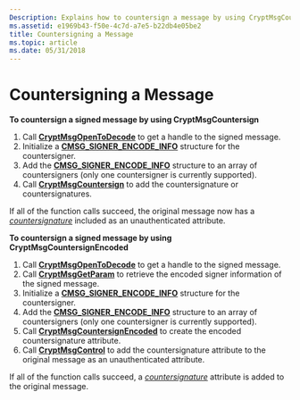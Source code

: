 ```yaml
---
Description: Explains how to countersign a message by using CryptMsgCountersign.
ms.assetid: e1969b43-f50e-4c7d-a7e5-b22db4e05be2
title: Countersigning a Message
ms.topic: article
ms.date: 05/31/2018
---
```


# Countersigning a Message

**To countersign a signed message by using CryptMsgCountersign**

1.  Call [**CryptMsgOpenToDecode**](/windows/desktop/api/Wincrypt/nf-wincrypt-cryptmsgopentodecode) to get a handle to the signed message.
2.  Initialize a [**CMSG\_SIGNER\_ENCODE\_INFO**](/windows/desktop/api/Wincrypt/ns-wincrypt-cmsg_signer_encode_info) structure for the countersigner.
3.  Add the [**CMSG\_SIGNER\_ENCODE\_INFO**](/windows/desktop/api/Wincrypt/ns-wincrypt-cmsg_signer_encode_info) structure to an array of countersigners (only one countersigner is currently supported).
4.  Call [**CryptMsgCountersign**](/windows/desktop/api/Wincrypt/nf-wincrypt-cryptmsgcountersign) to add the countersignature or countersignatures.

If all of the function calls succeed, the original message now has a [*countersignature*](https://msdn.microsoft.com/library/ms721572(v=VS.85).aspx) included as an unauthenticated attribute.

**To countersign a signed message by using CryptMsgCountersignEncoded**

1.  Call [**CryptMsgOpenToDecode**](/windows/desktop/api/Wincrypt/nf-wincrypt-cryptmsgopentodecode) to get a handle to the signed message.
2.  Call [**CryptMsgGetParam**](/windows/desktop/api/Wincrypt/nf-wincrypt-cryptmsggetparam) to retrieve the encoded signer information of the signed message.
3.  Initialize a [**CMSG\_SIGNER\_ENCODE\_INFO**](/windows/desktop/api/Wincrypt/ns-wincrypt-cmsg_signer_encode_info) structure for the countersigner.
4.  Add the [**CMSG\_SIGNER\_ENCODE\_INFO**](/windows/desktop/api/Wincrypt/ns-wincrypt-cmsg_signer_encode_info) structure to an array of countersigners (only one countersigner is currently supported).
5.  Call [**CryptMsgCountersignEncoded**](/windows/desktop/api/Wincrypt/nf-wincrypt-cryptmsgcountersignencoded) to create the encoded countersignature attribute.
6.  Call [**CryptMsgControl**](/windows/desktop/api/Wincrypt/nf-wincrypt-cryptmsgcontrol) to add the countersignature attribute to the original message as an unauthenticated attribute.

If all of the function calls succeed, a [*countersignature*](https://msdn.microsoft.com/library/ms721572(v=VS.85).aspx) attribute is added to the original message.

 

 



